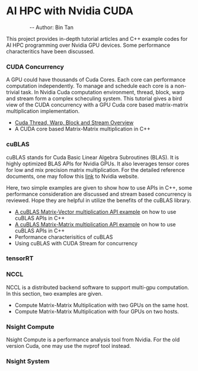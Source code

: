 # AI HPC with Nvidia CUDA
&nbsp; &nbsp; &nbsp; &nbsp; &nbsp; &nbsp; &nbsp; &nbsp; -- Author: Bin Tan

This project provides in-depth tutorial articles and C++ example codes for AI HPC programming over Nvidia GPU devices.
Some performance characteritics have been discussed. 

### CUDA Concurrency
A GPU could have thousands of Cuda Cores. Each core can performance computation independently. To manage and schedule each core
is a non-trivial task. In Nvidia Cuda computation environment, thread, block, warp and stream form a complex scheculing system. 
This tutorial gives a bird view of the CUDA concurrency with a GPU Cuda core based matrix-matrix multiplication implementation.

- [Cuda Thread, Warp, Block and Stream Overview](./thread_warp_block_stream.md)
- A CUDA core based Matrix-Matrix multiplication in C++

### cuBLAS
cuBLAS stands for Cuda Basic Linear Algebra Subroutines (BLAS). It is highly optimized BLAS APIs for Nvidia GPUs. 
It also leverages tensor cores for low and mix precision matrix multiplication. 
For the detailed reference documents, one may follow this [link](https://developer.nvidia.com/cublas) to Nvidia website.

Here, two simple examples are given to show how to use APIs in C++, some performance consideration are discussed
and stream based concurrency is reviewed. Hope they are helpful in utilize the benefits of the cuBLAS library.

- [A cuBLAS Matrix-Vector multiplication API example](./cublas_matrix_vector_multiplication_example.md) on how to use cuBLAS APIs in C++
- [A cuBLAS Matrix-Matrix multiplication API example](./cublas_matrix_matrix_multiplication_example.md) on how to use cuBLAS APIs in C++
- Performance characterisitics of cuBLAS
- Using cuBLAS with CUDA Stream for concurrency

### tensorRT

### NCCL
NCCL is a distributed backend software to support multi-gpu computation. In this section, two examples are given.

- Compute Matrix-Matrix Multiplication with two GPUs on the same host.
- Compute Matrix-Matrix Multiplication with four GPUs on two hosts.

### Nsight Compute
Nsight Compute is a performance analysis tool from Nvidia. For the old version Cuda, one may use the nvprof tool instead. 

### Nsight System
